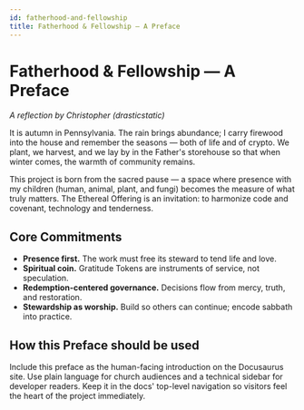 ```yaml
---
id: fatherhood-and-fellowship
title: Fatherhood & Fellowship — A Preface
---
```


# Fatherhood & Fellowship — A Preface

_A reflection by Christopher (drasticstatic)_

It is autumn in Pennsylvania. The rain brings abundance; I carry firewood into the house and remember the seasons — both of life and of crypto. We plant, we harvest, and we lay by in the Father's storehouse so that when winter comes, the warmth of community remains.

This project is born from the sacred pause — a space where presence with my children (human, animal, plant, and fungi) becomes the measure of what truly matters. The Ethereal Offering is an invitation: to harmonize code and covenant, technology and tenderness.

## Core Commitments

- **Presence first.** The work must free its steward to tend life and love.  
- **Spiritual coin.** Gratitude Tokens are instruments of service, not speculation.  
- **Redemption-centered governance.** Decisions flow from mercy, truth, and restoration.  
- **Stewardship as worship.** Build so others can continue; encode sabbath into practice.

## How this Preface should be used

Include this preface as the human-facing introduction on the Docusaurus site. Use plain language for church audiences and a technical sidebar for developer readers. Keep it in the docs' top-level navigation so visitors feel the heart of the project immediately.
